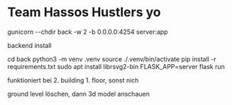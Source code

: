 # Team Hassos Hustlers yo

gunicorn --chdir back -w 2 -b 0.0.0.0:4254 server:app

backend install

cd back
python3 -m venv .venv
source ./.venv/bin/activate
pip install -r requirements.txt
sudo apt install librsvg2-bin
FLASK_APP=server flask run

funktioniert bei 2. building 1. floor, sonst nich

ground level löschen, dann 3d model anschauen